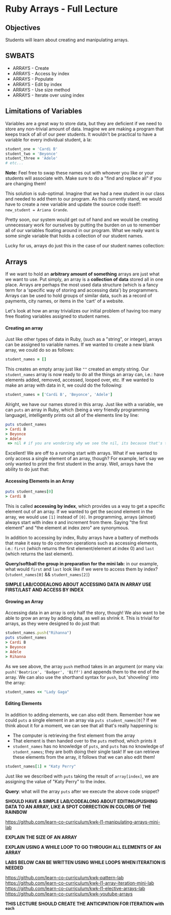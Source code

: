 # Ruby Arrays - Full Lecture

## Objectives

Students will learn about creating and manipulating arrays.

## SWBATS

+ ARRAYS - Create
+ ARRAYS - Access by index
+ ARRAYS - Populate
+ ARRAYS - Edit by index
+ ARRAYS - Use size method
+ ARRAYS - Iterate over using index

## Limitations of Variables

Variables are a great way to store data, but they are deficient if we need to store any non-trivial amount of data. Imagine we are making a program that keeps track of all of our peer students. It wouldn't be practical to have a variable for every individual student, à la:

```ruby
student_one = 'Cardi B'
student_two = 'Beyonce'
student_three = 'Adele'
# etc...
```

**Note:** Feel free to swap these names out with whoever you like or your students will associate with. Make sure to do a "find and replace all" if you are changing them!

This solution is sub-optimal. Imagine that we had a new student in our class and needed to add them to our program. As this currently stand, we would have to create a new variable and update the source code itself!: `new_student = Ariana Grande`.

Pretty soon, our system would get out of hand and we would be creating unnecessary work for ourselves by putting the burden on _us_ to remember all of our variables floating around in our program. What we really want is some single variable that holds a collection of our student names.

Lucky for us, arrays do just this in the case of our student names collection:

## Arrays

If we want to hold an **arbitrary amount of something** arrays are just what we want to use. Put simply, an array is a **collection of data** stored all in one place. Arrays are perhaps the most used data structure (which is a fancy term for a 'specific way of storing and accessing data') by programmers. Arrays can be used to hold groups of similar data, such as a record of payments, city names, or items in the 'cart' of a website.  

Let's look at how an array trivializes our initial problem of having too many free floating variables assigned to student names.

#### Creating an array

Just like other types of data in Ruby, (such as a "string", or integer), arrays can be assigned to variable names. If we wanted to create a new blank array, we could do so as follows:

```Ruby
student_names = []
```

This creates an empty array just like `""` created an empty string. Our `student_names` array is now ready to do all the things an array can, i.e.: have elements added, removed, accessed, looped over, etc. If we wanted to make an array with data in it, we could do the following:

```Ruby
student_names = ['Cardi B', 'Beyonce', 'Adele']
```

Alright, we have our names stored in this array. Just like with a variable, we can `puts` an array in Ruby, which (being a very friendly programming language), intelligently prints out all of the elements line by line:

```ruby
puts student_names
> Cardi B
> Beyonce
> Adele
 => nil # if you are wondering why we see the nil, its because that's the return value of the method `puts` itself. IRB prints return values to the terminal by default
```

Excellent! We are off to a running start with arrays. What if we wanted to only access a single element of an array, though? For example, let's say we only wanted to print the first student in the array. Well, arrays have the ability to do just that:

#### Accessing Elements in an Array

```ruby
puts student_names[0]
> Cardi B
```

This is called **accessing by index**, which provides us a way to get a specific element out of an array. If we wanted to get the second element in the array, we would use `[1]` instead of `[0]`. In programming, arrays (almost) always start with index `0` and increment from there. Saying "the first element" and "the element at index zero" are synonymous.

In addition to accessing by index, Ruby arrays have a battery of methods that make it easy to do common operations such as accessing elements, i.e.: `first` (which returns the first element/element at index 0) and `last` (which returns the last element).

**Query/softball the group in preparation for the mini lab:** in our example, what would `first` and `last` look like if we were to access them by index? (`student_names[0]` && `student_names[2]`)

**SIMPLE LAB/CODEALONG ABOUT ACCESSING DATA IN ARRAY USE FIRST/LAST AND ACCESS BY INDEX**

#### Growing an Array

Accessing data in an array is only half the story, though! We also want to be able to grow an array by adding data, as well as shrink it. This is trivial for arrays, as they were designed to do just that:

```ruby
student_names.push("Rihanna")
puts student_names
> Cardi B
> Beyonce
> Adele
> Rihanna
```

As we see above, the array `push` method takes in an argument (or many via: `push('Beatrice', 'Badger', 'Biff')` and appends them to the end of the array. We can also use the shorthand syntax for `push`, but 'shoveling' into the array:

```Ruby
student_names << "Lady Gaga"

```

#### Editing Elements

In addition to adding elements, we can also edit them. Remember how we could `puts` a single element in an array via `puts student_names[0]`? If we think about it for a moment, we can see that all that's really happening is:
  - The computer is retrieving the first element from the array
  - That element is then handed over to the `puts` method, which prints it
  - `student_names` has no knowledge of `puts`, and `puts` has no knowledge of `student_names`; they are both doing their single task!
If we can retrieve these elements from the array, it follows that we can also edit them!

```Ruby
student_names[1] = "Katy Perry"
```

Just like we described with `puts` taking the result of `array[index]`, we are assigning the value of "Katy Perry" to the index.

**Query**: what will the array `puts` after we execute the above code snippet?

**SHOULD HAVE A SIMPLE LAB/CODEALONG ABOUT EDITING/PUSHING DATA TO AN ARRAY, LIKE A SPOT CORRECTION IN COLORS OF THE RAINBOW**

https://github.com/learn-co-curriculum/kwk-l1-manipulating-arrays-mini-lab

**EXPLAIN THE SIZE OF AN ARRAY**

**EXPLAIN USING A WHILE LOOP TO GO THROUGH ALL ELEMENTS OF AN ARRAY**

**LABS BELOW CAN BE WRITTEN USING WHILE LOOPS WHEN ITERATION IS NEEDED**

https://github.com/learn-co-curriculum/kwk-pattern-lab
https://github.com/learn-co-curriculum/kwk-l1-array-iteration-mini-lab
https://github.com/learn-co-curriculum/kwk-l1-elective-arrays-lab
https://github.com/learn-co-curriculum/kwk-youtube-arrays

**THIS LECTURE SHOULD CREATE THE ANTICIPATION FOR ITERATION with `each`**
